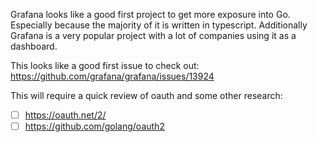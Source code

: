Grafana looks like a good first project to get more exposure into Go. 
Especially because the majority of it is written in typescript. Additionally Grafana is a very popular project with a lot of companies
using it as a dashboard.

This looks like a good first issue to check out: https://github.com/grafana/grafana/issues/13924

This will require a quick review of oauth and some other research: 

- [ ] https://oauth.net/2/
- [ ] https://github.com/golang/oauth2
